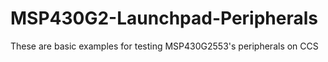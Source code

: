 # MSP430G2-Launchpad-Peripherals
These are basic examples for testing MSP430G2553's peripherals on CCS
